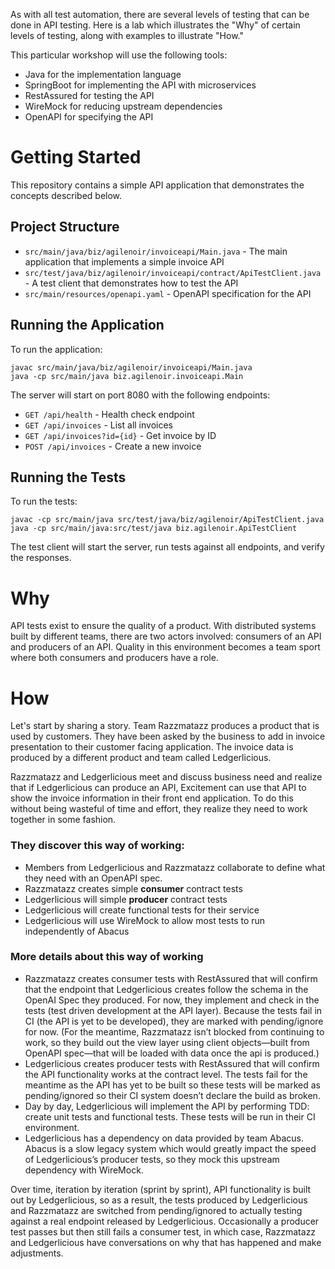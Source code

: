 As with all test automation, there are several levels of testing that can be done in API testing.
Here is a lab which illustrates the "Why" of certain levels of testing, along with examples to 
illustrate "How."  

This particular workshop will use the following tools:
* Java for the implementation language 
* SpringBoot for implementing the API with microservices
* RestAssured for testing the API
* WireMock for reducing upstream dependencies
* OpenAPI for specifying the API

# Getting Started

This repository contains a simple API application that demonstrates the concepts described below.

## Project Structure
- `src/main/java/biz/agilenoir/invoiceapi/Main.java` - The main application that implements a simple invoice API
- `src/test/java/biz/agilenoir/invoiceapi/contract/ApiTestClient.java` - A test client that demonstrates how to test the API
- `src/main/resources/openapi.yaml` - OpenAPI specification for the API

## Running the Application
To run the application:
```
javac src/main/java/biz/agilenoir/invoiceapi/Main.java
java -cp src/main/java biz.agilenoir.invoiceapi.Main
```

The server will start on port 8080 with the following endpoints:
- `GET /api/health` - Health check endpoint
- `GET /api/invoices` - List all invoices
- `GET /api/invoices?id={id}` - Get invoice by ID
- `POST /api/invoices` - Create a new invoice

## Running the Tests
To run the tests:
```
javac -cp src/main/java src/test/java/biz/agilenoir/ApiTestClient.java
java -cp src/main/java:src/test/java biz.agilenoir.ApiTestClient
```

The test client will start the server, run tests against all endpoints, and verify the responses.

# Why
API tests exist to ensure the quality of a product. With distributed systems built by 
different teams, there are two actors involved: consumers of an API and producers of an API.
Quality in this environment becomes a team sport where both consumers and producers have a role.

# How
Let's start by sharing a story. Team Razzmatazz produces a product that is used by customers.
They have been asked by the business to add in invoice presentation to their customer facing application. 
The invoice data is produced by a different product and team called Ledgerlicious.

Razzmatazz and Ledgerlicious meet and discuss business need and realize that if Ledgerlicious can produce an API, Excitement
can use that API to show the invoice information in their front end application. To do this without 
being wasteful of time and effort, they realize they need to work together in some fashion.

### They discover this way of working:
* Members from Ledgerlicious and Razzmatazz collaborate to define what they need with an OpenAPI spec.
* Razzmatazz creates simple **consumer** contract tests
* Ledgerlicious will simple **producer** contract tests 
* Ledgerlicious will create functional tests for their service
* Ledgerlicious will use WireMock to allow most tests to run independently of Abacus

### More details about this way of working
- Razzmatazz creates consumer tests with RestAssured that will confirm that the endpoint that Ledgerlicious creates follow 
the schema in the OpenAI Spec they produced. For now, they implement and check in the tests (test driven development at the 
API layer). Because the tests fail in CI (the API is yet to be developed), they are marked with pending/ignore for now. 
(For the meantime, Razzmatazz isn’t blocked from continuing to work, so they build out the view layer using client 
objects—built from OpenAPI spec—that will be loaded with data once the api is produced.)
- Ledgerlicious creates producer tests with RestAssured that will confirm the API functionality works at the contract level. 
The tests fail for the meantime as the API has yet to be built so these tests will be marked as pending/ignored so 
their CI system doesn’t declare the build as broken.
- Day by day, Ledgerlicious will implement the API by performing TDD: create unit tests and functional tests. These
tests will be run in their CI environment.
- Ledgerlicious has a dependency on data provided by team Abacus. Abacus is a slow legacy system which would greatly impact 
the speed of Ledgerlicious’s producer tests, so they mock this upstream dependency with WireMock.

Over time, iteration by iteration (sprint by sprint), API functionality is built out by Ledgerlicious, so as a result, 
the tests produced by Ledgerlicious and Razzmatazz are switched from pending/ignored to actually testing 
against a real endpoint released by Ledgerlicious. Occasionally a producer test passes but then still fails a 
consumer test, in which case, Razzmatazz and Ledgerlicious have conversations on why that has happened and 
make adjustments.
